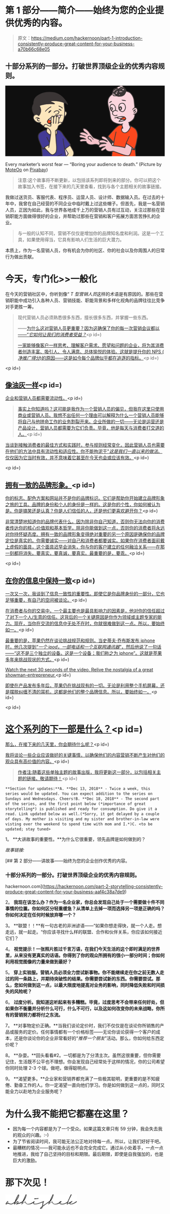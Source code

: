 # 第 1 部分——简介——始终为您的企业提供优秀的内容。

> 原文：<https://medium.com/hackernoon/part-1-introduction-consistently-produce-great-content-for-your-business-a70b66c68e05>

## 十部分系列的一部分。打破世界顶级企业的优秀内容规则。

![](img/e5384ff416ed116efc6635633a939f49.png)

Every marketer’s worst fear — “Boring your audience to death.” (Picture by [MoteOo](https://pixabay.com/en/users/MoteOo-466065/) on [Pixabay](https://pixabay.com/en/yawning-bored-talk-young-woman-1458441/))

> 注意:这个故事将不断更新，以包括该系列即将到来的部分。你可以把这个故事加入书签，在接下来的几天里查看，找到与各个主题相关的故事链接。

我做过送货员、客服代表、程序员、运营人员、设计师、数据输入员。在过去的十年中，我曾在自己经营的不同企业中临时戴上过这些帽子。但首先，我是一名营销人员，正因为如此，我与世界各地成千上万的营销人员有过互动，关注过那些在营销职能方面做得很好的企业，并帮助过那些在营销和客户拓展方面苦苦挣扎的企业。

> 与一般的认知不同，营销不仅仅是增加你的品牌知名度和利润。这是一个工具，如果使用得当，它具有影响人们生活的巨大潜力。

本质上，作为一名营销人员，你有机会为你的社区、你的社会以及你周围人的日常行为做出贡献。

# 今天，专门化>>一般化

在今天的营销社区中，你听到像“ *T 型营销人员*这样的术语是有原因的。那些在营销职能中成功引入各种人员、营销技能、职能背景和多样化视角的品牌往往比竞争对手更胜一筹。

> 现代营销人员必须熟悉很多东西，擅长很多东西，并掌握一些东西。
> 
> ——[为什么这对营销人员更重要？因为这确保了你的每一次营销会议都以——“*它如何让我们的消费者受益？*](https://medium.com/u/809f90c2de5d#12)</figcaption></figure><p id=)
> 
> [一家能够像客户一样思考、理解客户需求、愿望和问题的企业，将为其消费者创造丰富、吸引人、令人满意、总体愉悦的体验。这就是提升你的 NPS ( *净推广得分*)的原因——这是如今每个品牌似乎都在追逐的指标。](https://medium.com/u/809f90c2de5d#12)</figcaption></figure><p id=)

[](https://medium.com/u/809f90c2de5d#12)</figcaption></figure><p id=)

## [像油灰一样](https://medium.com/u/809f90c2de5d#12)</figcaption></figure><p id=)

[企业和营销人员都需要流动性。](https://medium.com/u/809f90c2de5d#12)</figcaption></figure><p id=)

> [事实上你知道吗？这可能是我作为一个营销人员的偏见，但我在这里只使用商业或营销人员。我想不出任何一个理由可以解释为什么一个营销人员能够将自己与他拼命工作的业务割裂开来。企业所做的一切——无论是运营还是产品设计，营销人员都需要为它们负责。毕竟，他是每天与消费者打交道的人。](https://medium.com/u/809f90c2de5d#12)</figcaption></figure><p id=)

[当谈到接触消费者的最佳方式和实践时，参与规则经常变化，因此营销人员也需要在他们的方法中具有流动性和适应性。你不能拘泥于"*这是我们一直以来的做法*。仅仅因为它当时有效，并不意味着它甚至在今天也会或应该有效。](https://medium.com/u/809f90c2de5d#12)</figcaption></figure><p id=)

[](https://medium.com/u/809f90c2de5d#12)</figcaption></figure><p id=)

## [拥有一致的品牌形象。](https://medium.com/u/809f90c2de5d#12)</figcaption></figure><p id=)

[你的标志、配色方案和网站并不是你的品牌标识。它们是帮助你开始建立品牌形象之旅的工具。品牌的身份和个人的身份是一样的。这是你的个性，你如何被认为是。你是搞笑还是认真？你是人们信任的人，还是他们更喜欢避开你？](https://medium.com/u/809f90c2de5d#12)</figcaption></figure><p id=)

[非常清楚地知道你的品牌代表什么。因为除非你自己知道，否则你无法向你的消费者传达你的核心价值观和基本哲学，除非你能做到这一点，否则你的消费者将永远对你持怀疑态度。拥有一致的品牌形象变得绝对重要的另一个原因是确保你的品牌定位是真实的。你需要诚实——对自己和消费者都要诚实。如果你在消费者面前戴上虚假的面具，这个面具迟早会消失，你与你的客户建立的任何融洽关系——在那一刻都将消失。要真实，要真诚，要真实。最重要的是，要乖。](https://medium.com/u/809f90c2de5d#12)</figcaption></figure><p id=)

[](https://medium.com/u/809f90c2de5d#12)</figcaption></figure><p id=)

## [在你的信息中保持一致](https://medium.com/u/809f90c2de5d#12)</figcaption></figure><p id=)

[一次又一次，我谈到了信息一致性的重要性。即使它是你品牌身份的一部分，它也足够重要，有自己的空间被谈论。](https://medium.com/u/809f90c2de5d#12)</figcaption></figure><p id=)

[在消费者与你的交易中，一个最主要也是最具影响力的因素是，他对你的信任超过了对下一个人/生意的信任。这背后的一个关键原因是你作为领域或主题专家的能力。现在，当你在交流的信息中无处不在时，你就很难做到这一点。所以，要始终如一。](https://medium.com/u/809f90c2de5d#12)</figcaption></figure><p id=)

[最重要的是，苹果仍然在谈论挑战规范和规则。当史蒂夫·乔布斯发布 iphone 时，他几次提到“*一个 ipod，一部电话和一个互联网通讯器*”，然后他说了一句话——“这不是三个独立的设备。这是一个设备；我们称之为 iphone”。这就是苹果多年来挑战现状的方式。](https://medium.com/u/809f90c2de5d#12)</figcaption></figure><p id=)

[Watch the next 30 seconds of the video. Relive the nostalgia of a great showman-entrepreneur.](https://medium.com/u/809f90c2de5d#12)</figcaption></figure><p id=)

[即使在产品发布多年后，苹果仍在挑战现有的一切。无论是利用整个手机屏幕，还是摆脱纠缠不清的耳机，这都是他们的整个品牌信息。所以，要始终如一。](https://medium.com/u/809f90c2de5d#12)</figcaption></figure><p id=)

[](https://medium.com/u/809f90c2de5d#12)</figcaption></figure><p id=)

# [这个系列的下一部是什么？](https://medium.com/u/809f90c2de5d#12)</figcaption></figure><p id=)

[那么，在接下来的几天里，你会期待什么呢？](https://medium.com/u/809f90c2de5d#12)</figcaption></figure><p id=)

[我将谈论一些企业应该做好的关键事情，以确保他们的内容营销不断产生对他们的观众具有高价值的内容。](https://medium.com/u/809f90c2de5d#12)</figcaption></figure><p id=)

> [作者注:随着这些单独主题的故事出版，我将更新这一部分，以包括相关主题的链接。敬请期待！](https://medium.com/u/809f90c2de5d#12)</figcaption></figure><p id=)

```
**Section for updates:**A. **Dec 13, 2018** - Twice a week, this series would be updated. You can expect addition to the series on Sundays and Wednesdays. Cheers!B. **Dec 18, 2018** - The second part of the series, and the first point below (*importance of great storytelling*) is published and ready for consumption. Do give it a read. Link updated below as well.(*Sorry, it got delayed by a couple of days. My mother is visiting and my sister and brother-in-law were visting over the weekend to spend time with mom and I.*)C. <to be updated; stay tuned>
```

1。 **大讲故事的重要性。**为什么它很重要，领先品牌是如何做到的？

*故事链接:*

[](https://hackernoon.com/part-2-storytelling-consistently-produce-great-content-for-your-business-aaf4c38a7de9) [## 第 2 部分——讲故事——始终为您的企业创作优秀的内容。

### 十部分系列的一部分。打破世界顶级企业的优秀内容规则。

hackernoon.com](https://hackernoon.com/part-2-storytelling-consistently-produce-great-content-for-your-business-aaf4c38a7de9) 

2。 **我现在该怎么办？作为一名企业家，你总会发现自己处于一个需要做十件不同事情的位置。你如何区分轻重缓急？从清单上去掉一项而选择另一项是正确的吗？你如何决定在任何时候放弃哪一个？**

3。 **联盟！！**有一句古老的非洲谚语——“如果你想走得快，就一个人走。想走远，就一起走。“你应该寻找什么样的联盟、合作和伙伴关系，你应该如何接近它们？

4。 **视觉提示！一张照片胜过千言万语，在我们今天生活的这个即时满足的世界里，从来没有更真实的话语。你得到了你的观众所拥有的很小一部分时间；你如何利用视觉图像的力量来做到最好？**

5。 **穿上实验服。营销人员必须全力尝试新事物。你不能继续走在你之前无数人走过的同一条路上，并期待突破性的结果。你需要尝试新的东西。你需要尝试。那么，您如何做到这一点，以最大限度地提高对业务的影响，同时降低失败和时间损失的风险呢？**

6。 **过度分析。我知道这听起来有多糟糕。毕竟，过度思考不会带来任何好处，但如果你不衡量并分析什么可行，什么不可行，以及这如何改变你的未来战略，你所有的营销努力都将付之东流。**

7。 **对事物定价正确。**当我们谈论定价时，我们不仅仅是在谈论你所销售的产品或服务的定价。任何事情都有一个价格标签——无论你谈论获得一个客户的成本，还是你谈论你的企业非常看好的“*推荐一个朋友*”活动。那么，你如何给东西定价呢？

8。 **杂耍。**回头看看#2。一切都是为了分清主次。虽然这很重要，但你需要记住，生活既不公平也不理想。你会发现自己经常处于这样的情况，你的公司希望你同时处理 2-3 个球。做吧，做得聪明点。

9。 **渴望更多。**企业家和营销界都充满了一些极其聪明，更重要的是不知疲倦、勤奋工作的人。你一定渴望一直向他们学习。你是如何做到这一点的，同时又能全力以赴地为企业服务呢？

# 为什么我不能把它都塞在这里？

*   因为每一个内容都是为了一个受众。如果这篇文章只有 59 分钟，我会失去我的观众的兴趣。:-)
*   为了节省阅读时间，我可能无法公正地对待每一点。所以，让我们好好干吧。
*   最糟糕的情况——我可能永远也不会完全完成它。通过从小处着手，一点一点地推进，我给了自己坚持的目标和期限。最后期限，即使是自我强加的，也是巨大的激励。

# 那下次见！

![](img/6d111ba2de6391b3332fb38b12bd2a6f.png)
